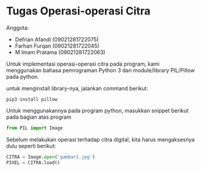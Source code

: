 # Tugas Operasi-operasi Citra

Anggota:
- Defrian Afandi (09021281722075)
- Farhan Furqan (09021281722045)
- M Imam Pratama (09021281722063)

Untuk implementasi operasi-operasi citra pada program, kami menggunakan bahasa
pemrograman Python 3 dan module/library PIL/Pillow pada python.

untuk menginstall library-nya, jalankan command berikut:

```
pip3 install pillow
```

Untuk menggunakannya pada program python, masukkan snippet berikut pada bagian atas program

```python
from PIL import Image
```

Sebelum melakukan operasi terhadap citra digital, kita harus mengaksesnya dulu seperti berikut:

```python
CITRA = Image.open('gambar1.jpg')
PIXEL = CITRA.load()
```